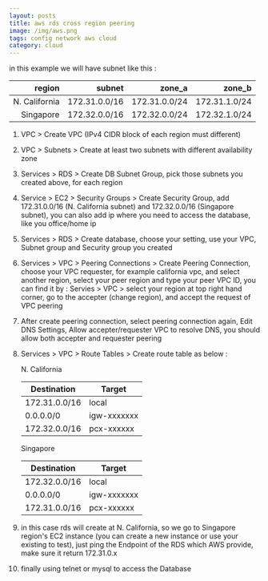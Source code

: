 ```yaml
---
layout: posts
title: aws rds cross region peering
image: /img/aws.png
tags: config network aws cloud
category: cloud
---
```


in this example we will have subnet like this :

|region|subnet|zone_a|zone_b|
|---:|---:|---:|---:|
|N. California  |172.31.0.0/16  |172.31.0.0/24  |172.31.1.0/24  |
|Singapore  |172.32.0.0/16  |172.32.0.0/24  |172.32.1.0/24  |

1. VPC > Create VPC (IPv4 CIDR block of each region must different)

1. VPC > Subnets > Create at least two subnets with different availability zone

1. Services > RDS > Create DB Subnet Group, pick those subnets you created above, for each region

1. Service > EC2 > Security Groups > Create Security Group, add 172.31.0.0/16 (N. California subnet) and 172.32.0.0/16 (Singapore subnet), you can also add ip where you need to access the database, like you office/home ip

1. Services > RDS > Create database, choose your setting, use your VPC, Subnet group and Security group you created

1. Services > VPC > Peering Connections > Create Peering Connection, choose your VPC requester, for example california vpc, and select another region, select your peer region and type your peer VPC ID, you can find it by : Servies > VPC > select your region at top right hand corner, go to the accepter (change region), and accept the request of VPC peering

1. After create peering connection, select peering connection again, Edit DNS Settings, Allow accepter/requester VPC to resolve DNS, you should allow both accepter and requester peering

1. Services > VPC > Route Tables > Create route table as below :

    N. California

    |Destination|Target|
    |---|---|
    |172.31.0.0/16|local|
    |0.0.0.0/0|igw-xxxxxxx|
    |172.32.0.0/16|pcx-xxxxxx|

    Singapore

    |Destination|Target|
    |---|---|
    |172.32.0.0/16|local|
    |0.0.0.0/0|igw-xxxxxxx|
    |172.31.0.0/16|pcx-xxxxxx|

1. in this case rds will create at N. California, so we go to Singapore region's EC2 instance (you can create a new instance or use your existing to test), just ping the Endpoint of the RDS which AWS provide, make sure it return 172.31.0.x

1. finally using telnet or mysql to access the Database
